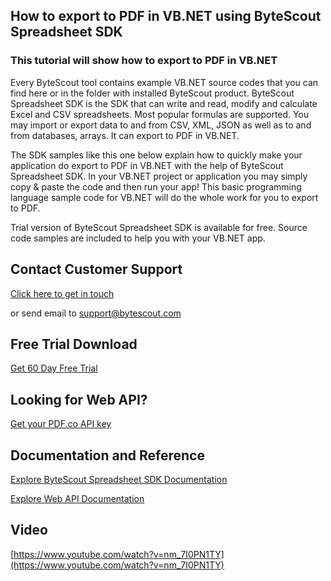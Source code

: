## How to export to PDF in VB.NET using ByteScout Spreadsheet SDK

### This tutorial will show how to export to PDF in VB.NET

Every ByteScout tool contains example VB.NET source codes that you can find here or in the folder with installed ByteScout product. ByteScout Spreadsheet SDK is the SDK that can write and read, modify and calculate Excel and CSV spreadsheets. Most popular formulas are supported. You may import or export data to and from CSV, XML, JSON as well as to and from databases, arrays. It can export to PDF in VB.NET.

The SDK samples like this one below explain how to quickly make your application do export to PDF in VB.NET with the help of ByteScout Spreadsheet SDK. In your VB.NET project or application you may simply copy & paste the code and then run your app! This basic programming language sample code for VB.NET will do the whole work for you to export to PDF.

Trial version of ByteScout Spreadsheet SDK is available for free. Source code samples are included to help you with your VB.NET app.

## Contact Customer Support

[Click here to get in touch](https://bytescout.zendesk.com/hc/en-us/requests/new?subject=ByteScout%20Spreadsheet%20SDK%20Question)

or send email to [support@bytescout.com](mailto:support@bytescout.com?subject=ByteScout%20Spreadsheet%20SDK%20Question) 

## Free Trial Download

[Get 60 Day Free Trial](https://bytescout.com/download/web-installer?utm_source=github-readme)

## Looking for Web API? 

[Get your PDF.co API key](https://pdf.co/documentation/api?utm_source=github-readme)

## Documentation and Reference

[Explore ByteScout Spreadsheet SDK Documentation](https://bytescout.com/documentation/index.html?utm_source=github-readme)

[Explore Web API Documentation](https://pdf.co/documentation/api?utm_source=github-readme)

## Video

[https://www.youtube.com/watch?v=nm_7I0PN1TY](https://www.youtube.com/watch?v=nm_7I0PN1TY)